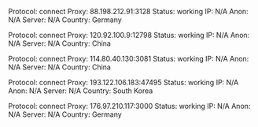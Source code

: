 Protocol: connect
Proxy: 88.198.212.91:3128
Status: working
IP: N/A
Anon: N/A
Server: N/A
Country: Germany

Protocol: connect
Proxy: 120.92.100.9:12798
Status: working
IP: N/A
Anon: N/A
Server: N/A
Country: China

Protocol: connect
Proxy: 114.80.40.130:3081
Status: working
IP: N/A
Anon: N/A
Server: N/A
Country: China

Protocol: connect
Proxy: 193.122.106.183:47495
Status: working
IP: N/A
Anon: N/A
Server: N/A
Country: South Korea

Protocol: connect
Proxy: 176.97.210.117:3000
Status: working
IP: N/A
Anon: N/A
Server: N/A
Country: Germany

